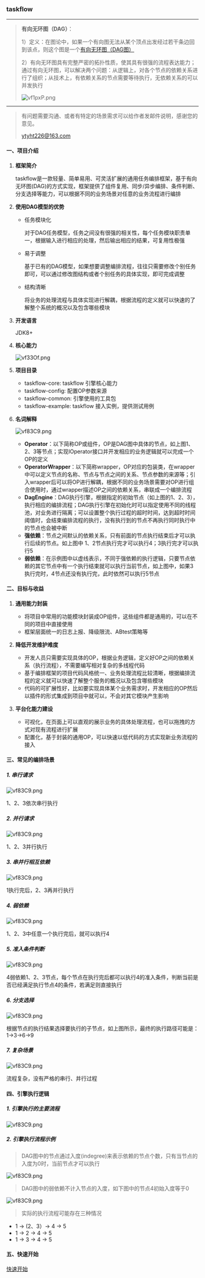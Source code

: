 ### taskflow
---
>**有向无环图（DAG）**：
>
>1）定义：在图论中，如果一个有向图无法从某个顶点出发经过若干条边回到该点，则这个图是一个[有向无环图（DAG图）](https://baike.baidu.com/item/%E6%9C%89%E5%90%91%E6%97%A0%E7%8E%AF%E5%9B%BE/10972513)
>
>2）有向无环图具有完整严密的拓扑性质，使其具有很强的流程表达能力；通过有向无环图，可以解决两个问题：从逻辑上，对各个节点的依赖关系进行了组织；从技术上，有依赖关系的节点需要等待执行，无依赖关系的可以并发执行
>
>   ![vf1pxP.png](https://s1.ax1x.com/2022/08/29/vfYJvn.png)

---
>有问题需要沟通、或者有特定的场景需求可以给作者发邮件说明，感谢您的意见。
>
>ytyht226@163.com

#### 一、项目介绍
1. **框架简介**

    taskflow是一款轻量、简单易用、可灵活扩展的通用任务编排框架，基于有向无环图(DAG)的方式实现，框架提供了组件复用、同步/异步编排、条件判断、分支选择等能力，可以根据不同的业务场景对任意的业务流程进行编排

2. **使用DAG模型的优势**
   * 任务模块化

        对于DAG任务模型，任务之间没有很强的相关性，每个任务模块职责单一，根据输入进行相应的处理，然后输出相应的结果，可复用性极强
   * 易于调整

        基于已有的DAG模型，如果想要调整编排流程，往往只需要修改个别任务即可，可以通过修改图结构或者个别任务的具体实现，即可完成调整
   * 结构清晰

        将业务的处理流程与具体实现进行解耦，根据流程的定义就可以快速的了解整个系统的概况以及包含哪些模块

3. **开发语言**

   JDK8+
   
4. **核心能力**

    ![vf33Of.png](https://s1.ax1x.com/2023/04/13/ppxYvG9.png)
5. **项目目录**
   * taskflow-core: taskflow 引擎核心能力
   * taskflow-config: 配置OP参数来源
   * taskflow-common: 引擎使用的工具包
   * taskflow-example: taskflow 接入实例，提供测试用例

6. **名词解释**

    ![vf83C9.png](https://s1.ax1x.com/2022/09/06/v774HS.png)
   * **Operator**：以下简称OP或组件，OP是DAG图中具体的节点，如上图1、2、3等节点；实现IOperator接口并开发相应的业务逻辑就可以完成一个OP的定义
   * **OperatorWrapper**：以下简称wrapper，OP对应的包装类，在wrapper中可以定义节点的名称、节点与节点之间的关系、节点参数的来源等；引入wrapper后可以将OP进行解耦，根据不同的业务场景需要对OP进行组合使用时，通过wrapper描述OP之间的依赖关系，串联成一个编排流程
   * **DagEngine**：DAG执行引擎，根据指定的初始节点（如上图的1、2、3），执行相应的编排流程；DAG执行引擎在初始化时可以指定使用不同的线程池，对业务进行隔离；可以设置整个执行过程的超时时间，达到超时时间阈值时，会结束编排流程的执行，没有执行到的节点不再执行同时执行中的节点也会被中断
   * **强依赖**：节点之间默认的依赖关系，只有前面的节点执行结束后才可以执行后续的节点。如上图中 1、2节点执行完才可以执行4；3执行完才可以执行5
   * **弱依赖**：在示例图中以虚线表示，不同于强依赖的执行逻辑，只要节点依赖的其它节点中有一个执行结束就可以执行当前节点，如上图中，如果3执行完时，4节点还没有执行完，此时依然可以执行5节点

#### 二、目标与收益
1. **通用能力封装**

   * 将项目中常用的功能模块封装成OP组件，这些组件都是通用的，可以在不同的项目中直接使用
   * 框架层面统一的日志上报、降级限流、ABtest策略等
2. **降低开发维护难度**

   * 开发人员只需要实现具体的OP，根据业务逻辑，定义好OP之间的依赖关系（执行流程），不需要编写相对复杂的多线程代码
   * 基于编排框架的项目代码风格统一、业务处理流程比较清晰，根据编排流程的定义就可以快速了解整个服务的概况以及包含哪些模块
   * 代码的可扩展性好，比如要实现具体某个业务需求时，开发相应的OP然后以插件的形式集成到项目中就可以，不会对其它模块产生影响
3. **平台化能力建设**

   * 可视化，在页面上可以直观的展示业务的具体处理流程，也可以拖拽的方式对现有流程进行扩展
   * 配置化，基于封装的通用OP，可以快速以低代码的方式实现新业务流程的接入

#### 三、常见的编排场景

##### 1. 串行请求
![vf83C9.png](https://s1.ax1x.com/2022/08/31/v4QAeO.png)

1、2、3依次串行执行
##### 2. 并行请求
![vf83C9.png](https://s1.ax1x.com/2022/08/31/v4lPhj.png)

1、2、3并行执行
##### 3. 串并行相互依赖
![vf83C9.png](https://s1.ax1x.com/2022/09/07/vHJ1Nn.png)

1执行完后，2、3再并行执行 
##### 4. 弱依赖
![vf83C9.png](https://s1.ax1x.com/2022/08/31/v4QRpR.png)

1、2、3中任意一个执行完后，就可以执行4 
##### 5. 准入条件判断
![vf83C9.png](https://s1.ax1x.com/2022/08/31/v4Qf6x.png)

4弱依赖1、2、3节点，每个节点在执行完后都可以执行4的准入条件，判断当前是否已经满足执行节点4的条件，若满足则直接执行
##### 6. 分支选择
![vf83C9.png](https://s1.ax1x.com/2022/09/06/v7Hn4H.png)

根据节点的执行结果选择要执行的子节点，如上图所示，最终的执行路径可能是：1->3->6->9 
##### 7. 复杂场景
![vf83C9.png](https://s1.ax1x.com/2022/09/06/v7HFjx.png)

流程复杂，没有严格的串行、并行过程 

#### 四、引擎执行逻辑
##### 1. 引擎执行的主要流程

![vf83C9.png](https://s1.ax1x.com/2023/04/13/ppxNCSs.png)

##### 2. 引擎执行流程示例
>DAG图中的节点通过入度(indegree)来表示依赖的节点个数，只有当节点的入度为0时，当前节点才可以执行

![vf83C9.png](https://s1.ax1x.com/2023/04/13/ppxtYzn.png)

>DAG图中的弱依赖不计入节点的入度，如下图中的节点4初始入度等于0

![vf83C9.png](https://s1.ax1x.com/2022/09/06/v7Hg54.png)

>实际的执行流程可能存在三种情况
* 1 -> (2、3）-> 4 -> 5
* 1 -> 2 -> 4 -> 5
* 1 -> 3 -> 4 -> 5

#### 五、快速开始
[快速开始](docs/QuickStart.md)
